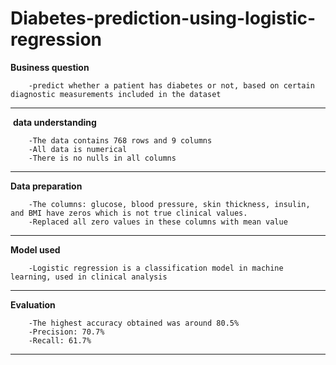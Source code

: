 # Diabetes-prediction-using-logistic-regression

<b>Business question</b> 

        -predict whether a patient has diabetes or not, based on certain diagnostic measurements included in the dataset

----------------------------------------
 <b>data understanding</b>
 
        -The data contains 768 rows and 9 columns
        -All data is numerical
        -There is no nulls in all columns
----------------------------------------
<b>Data preparation</b>


        -The columns: glucose, blood pressure, skin thickness, insulin, and BMI have zeros which is not true clinical values.
        -Replaced all zero values in these columns with mean value
----------------------------------------
<b>Model used</b>

        -Logistic regression is a classification model in machine learning, used in clinical analysis
----------------------------------------
<b>Evaluation</b>

        -The highest accuracy obtained was around 80.5%
        -Precision: 70.7%
        -Recall: 61.7%

----------------------------------------
